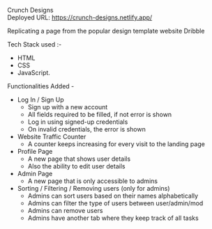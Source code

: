Crunch Designs  
Deployed URL: https://crunch-designs.netlify.app/

Replicating a page from the popular design template website Dribble

Tech Stack used :-
- HTML
- CSS
- JavaScript.

Functionalities Added - 
- Log In / Sign Up
  - Sign up with a new account
  - All fields required to be filled, if not error is shown
  - Log in using signed-up credentials
  - On invalid credentials, the error is shown
- Website Traffic Counter
  - A counter keeps increasing for every visit to the landing page
- Profile Page
  - A new page that shows user details
  - Also the ability to edit user details 
- Admin Page
  - A new page that is only accessible to admins
- Sorting / Filtering / Removing users (only for admins)
  - Admins can sort users based on their names alphabetically
  - Admins can filter the type of users between user/admin/mod
  - Admins can remove users
  - Admins have another tab where they keep track of all tasks
